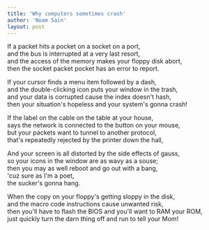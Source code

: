 ```yaml
---
title: 'Why computers sometimes crash'
author: 'Noam Sain'
layout: post
---
```


If a packet hits a pocket on a socket on a port,<br>and the bus is interrupted at a very last resort, <br>and the access of the memory makes your floppy disk abort, <br>then the socket packet pocket has an error to report.

If your cursor finds a menu item followed by a dash, <br>and the double-clicking icon puts your window in the trash, <br>and your data is corrupted cause the index doesn't hash, <br>then your situation's hopeless and your system's gonna crash!

If the label on the cable on the table at your house, <br>says the network is connected to the button on your mouse, <br>but your packets want to tunnel to another protocol, <br>that's repeatedly rejected by the printer down the hall,

And your screen is all distorted by the side effects of gauss, <br>so your icons in the window are as wavy as a souse; <br>then you may as well reboot and go out with a bang, <br>'cuz sure as I'm a poet, <br>the sucker's gonna hang.

When the copy on your floppy's getting sloppy in the disk, <br>and the macro code instructions cause unwanted risk, <br>then you'll have to flash the BIOS and you'll want to RAM your ROM, <br>just quickly turn the darn thing off and run to tell your Mom!
